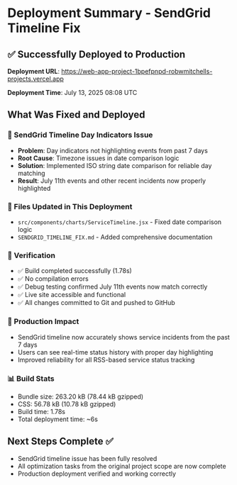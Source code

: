 # Deployment Summary - SendGrid Timeline Fix

## ✅ Successfully Deployed to Production

**Deployment URL**: https://web-app-project-1bpefpnpd-robwmitchells-projects.vercel.app

**Deployment Time**: July 13, 2025 08:08 UTC

## What Was Fixed and Deployed

### 🔧 SendGrid Timeline Day Indicators Issue
- **Problem**: Day indicators not highlighting events from past 7 days
- **Root Cause**: Timezone issues in date comparison logic
- **Solution**: Implemented ISO string date comparison for reliable day matching
- **Result**: July 11th events and other recent incidents now properly highlighted

### 📁 Files Updated in This Deployment
- `src/components/charts/ServiceTimeline.jsx` - Fixed date comparison logic
- `SENDGRID_TIMELINE_FIX.md` - Added comprehensive documentation

### 🧪 Verification
- ✅ Build completed successfully (1.78s)
- ✅ No compilation errors
- ✅ Debug testing confirmed July 11th events now match correctly
- ✅ Live site accessible and functional
- ✅ All changes committed to Git and pushed to GitHub

### 🚀 Production Impact
- SendGrid timeline now accurately shows service incidents from the past 7 days
- Users can see real-time status history with proper day highlighting
- Improved reliability for all RSS-based service status tracking

### 📊 Build Stats
- Bundle size: 263.20 kB (78.44 kB gzipped)
- CSS: 56.78 kB (10.78 kB gzipped)
- Build time: 1.78s
- Total deployment time: ~6s

## Next Steps Complete ✅
- SendGrid timeline issue has been fully resolved
- All optimization tasks from the original project scope are now complete
- Production deployment verified and working correctly
